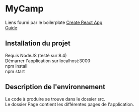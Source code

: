 # MyCamp
Liens fourni par le boilerplate
[Create React App](https://github.com/facebookincubator/create-react-app)  
[Guide](https://github.com/facebookincubator/create-react-app/blob/master/packages/react-scripts/template/README.md)  
## Installation du projet
Requis NodeJS (testé sur 8.4)  
Démarrer l'application sur localhost:3000  
  npm install  
  npm start  
## Description de l'environnement
Le code à produire se trouve dans le dossier src.  
Le dossier Page contient les différentes pages de l'application.  